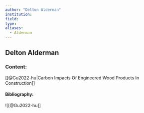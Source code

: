```yaml
---
author: "Delton Alderman"
institution:
field:
type:
aliases:
  - Alderman
---
```


## Delton Alderman

### Content:
[[@Gu2022-hu|Carbon Impacts Of Engineered Wood Products In Construction]]

#### Bibliography:

![[@Gu2022-hu]]